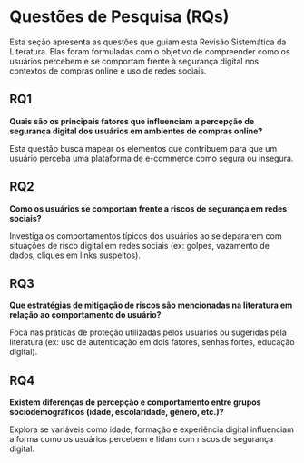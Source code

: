 # Questões de Pesquisa (RQs)

Esta seção apresenta as questões que guiam esta Revisão Sistemática da Literatura. Elas foram formuladas com o objetivo de compreender como os usuários percebem e se comportam frente à segurança digital nos contextos de compras online e uso de redes sociais.

## RQ1
**Quais são os principais fatores que influenciam a percepção de segurança digital dos usuários em ambientes de compras online?**

Esta questão busca mapear os elementos que contribuem para que um usuário perceba uma plataforma de e-commerce como segura ou insegura.

## RQ2
**Como os usuários se comportam frente a riscos de segurança em redes sociais?**

Investiga os comportamentos típicos dos usuários ao se depararem com situações de risco digital em redes sociais (ex: golpes, vazamento de dados, cliques em links suspeitos).

## RQ3
**Que estratégias de mitigação de riscos são mencionadas na literatura em relação ao comportamento do usuário?**

Foca nas práticas de proteção utilizadas pelos usuários ou sugeridas pela literatura (ex: uso de autenticação em dois fatores, senhas fortes, educação digital).

## RQ4
**Existem diferenças de percepção e comportamento entre grupos sociodemográficos (idade, escolaridade, gênero, etc.)?**

Explora se variáveis como idade, formação e experiência digital influenciam a forma como os usuários percebem e lidam com riscos de segurança digital.